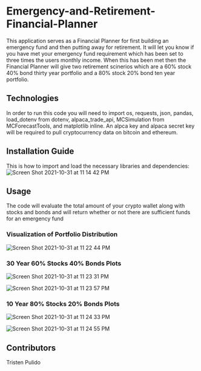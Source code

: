 # Emergency-and-Retirement-Financial-Planner
This application serves as a Financial Planner for first building an emergency fund and then putting away for retirement.  It will let you know if you have met your emergency fund requirement which has been set to three times the users monthly income.  When this has been met then the Financial Planner will give two retirement scinerios which are a 60% stock 40% bond thirty year portfolio and a 80% stock 20% bond ten year portfolio.

## Technologies
In order to run this code you will need to import os, requests, json, pandas, load_dotenv from dotenv, alpaca_trade_api, MCSimulation from MCForecastTools, and matplotlib inline.  An alpca key and alpaca secret key will be required to pull cryptocurrency data on bitcoin and ethereum.

## Installation Guide
This is how to import and load the necessary libraries and dependencies:
![Screen Shot 2021-10-31 at 11 14 42 PM](https://user-images.githubusercontent.com/89439442/139629485-f024bad1-1f77-45f3-9139-f76a6106c40e.png)

## Usage
The code will evaluate the total amount of your crypto wallet along with stocks and bonds and will return whether or not there are sufficient funds for an emergency fund

### Visualization of Portfolio Distribution
![Screen Shot 2021-10-31 at 11 22 44 PM](https://user-images.githubusercontent.com/89439442/139630201-d3bc1ccd-1801-4381-864c-bf6cc439d795.png)

### 30 Year 60% Stocks 40% Bonds Plots
![Screen Shot 2021-10-31 at 11 23 31 PM](https://user-images.githubusercontent.com/89439442/139630276-cc1f840d-e848-4dc3-8d8e-0762551e6486.png)

![Screen Shot 2021-10-31 at 11 23 57 PM](https://user-images.githubusercontent.com/89439442/139630318-eae29e0f-fed7-47be-b7af-5042faaf1be4.png)

### 10 Year 80% Stocks 20% Bonds Plots
![Screen Shot 2021-10-31 at 11 24 33 PM](https://user-images.githubusercontent.com/89439442/139630383-95273fbe-2f25-4edc-b03a-47596f85022f.png)

![Screen Shot 2021-10-31 at 11 24 55 PM](https://user-images.githubusercontent.com/89439442/139630415-26936bcb-baf9-41e2-abe0-1b5a45093adc.png)

## Contributors
Tristen Pulido
